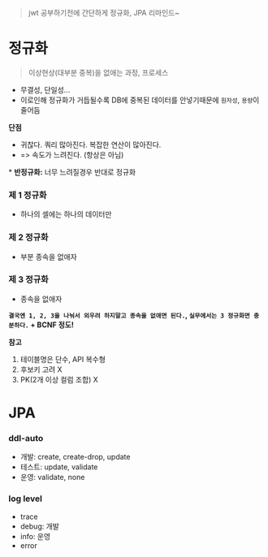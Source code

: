 > jwt 공부하기전에 간단하게 정규화, JPA 리마인드~

# 정규화
> 이상현상(대부분 중복)을 없애는 과정, 프로세스   
- 무결성, 단일성...
- 이로인해 정규화가 거듭될수록 DB에 중복된 데이터를 안넣기때문에 `원자성`, `용량`이 줄어듬

**단점**
- 귀찮다. 쿼리 많아진다. 복잡한 연산이 많아진다.
- => 속도가 느려진다. (항상은 아님)   
  
\* **반정규화:** 너무 느려질경우 반대로 정규화

### 제 1 정규화
- 하나의 셀에는 하나의 데이터만

### 제 2 정규화
- 부분 종속을 없애자

### 제 3 정규화
- 종속을 없애자

**`결국엔 1, 2, 3을 나눠서 외우려 하지말고 종속을 없애면 된다.`, `실무에서는 3 정규화면 충분하다.` + BCNF 정도!**

 **참고**
1. 테이블명은 단수, API 복수형
2. 후보키 고려 X
3. PK(2개 이상 컬럼 조합) X

# JPA
### ddl-auto
- 개발: create, create-drop, update
- 테스트: update, validate
- 운영: validate, none

### log level
- trace
- debug: 개발
- info: 운영
- error


